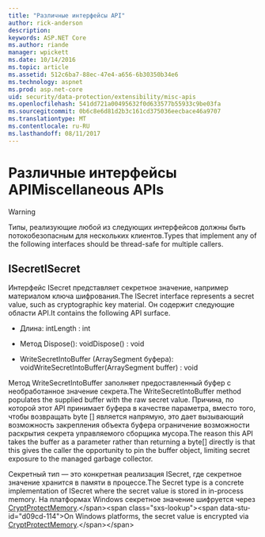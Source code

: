 ```yaml
---
title: "Различные интерфейсы API"
author: rick-anderson
description: 
keywords: ASP.NET Core
ms.author: riande
manager: wpickett
ms.date: 10/14/2016
ms.topic: article
ms.assetid: 512c6ba7-88ec-47e4-a656-6b30350b34e6
ms.technology: aspnet
ms.prod: asp.net-core
uid: security/data-protection/extensibility/misc-apis
ms.openlocfilehash: 541dd721a00495632f0d633577b55933c9be03fa
ms.sourcegitcommit: 0b6c8e6d81d2b3c161cd375036eecbace46a9707
ms.translationtype: MT
ms.contentlocale: ru-RU
ms.lasthandoff: 08/11/2017
---
```

# <a name="miscellaneous-apis"></a><span data-ttu-id="d09cd-103">Различные интерфейсы API</span><span class="sxs-lookup"><span data-stu-id="d09cd-103">Miscellaneous APIs</span></span>

<a name=data-protection-extensibility-mics-apis></a>

>[!WARNING]
> <span data-ttu-id="d09cd-104">Типы, реализующие любой из следующих интерфейсов должны быть потокобезопасным для нескольких клиентов.</span><span class="sxs-lookup"><span data-stu-id="d09cd-104">Types that implement any of the following interfaces should be thread-safe for multiple callers.</span></span>

## <a name="isecret"></a><span data-ttu-id="d09cd-105">ISecret</span><span class="sxs-lookup"><span data-stu-id="d09cd-105">ISecret</span></span>

<span data-ttu-id="d09cd-106">Интерфейс ISecret представляет секретное значение, например материалом ключа шифрования.</span><span class="sxs-lookup"><span data-stu-id="d09cd-106">The ISecret interface represents a secret value, such as cryptographic key material.</span></span> <span data-ttu-id="d09cd-107">Он содержит следующие области API.</span><span class="sxs-lookup"><span data-stu-id="d09cd-107">It contains the following API surface.</span></span>

* <span data-ttu-id="d09cd-108">Длина: int</span><span class="sxs-lookup"><span data-stu-id="d09cd-108">Length : int</span></span>

* <span data-ttu-id="d09cd-109">Метод Dispose(): void</span><span class="sxs-lookup"><span data-stu-id="d09cd-109">Dispose() : void</span></span>

* <span data-ttu-id="d09cd-110">WriteSecretIntoBuffer (ArraySegment<byte> буфера): void</span><span class="sxs-lookup"><span data-stu-id="d09cd-110">WriteSecretIntoBuffer(ArraySegment<byte> buffer) : void</span></span>

<span data-ttu-id="d09cd-111">Метод WriteSecretIntoBuffer заполняет предоставленный буфер с необработанное значение секрета.</span><span class="sxs-lookup"><span data-stu-id="d09cd-111">The WriteSecretIntoBuffer method populates the supplied buffer with the raw secret value.</span></span> <span data-ttu-id="d09cd-112">Причина, по которой этот API принимает буфера в качестве параметра, вместо того, чтобы возвращать byte [] является напрямую, это дает вызывающий возможность закрепления объекта буфера ограничение возможности раскрытия секрета управляемого сборщика мусора.</span><span class="sxs-lookup"><span data-stu-id="d09cd-112">The reason this API takes the buffer as a parameter rather than returning a byte[] directly is that this gives the caller the opportunity to pin the buffer object, limiting secret exposure to the managed garbage collector.</span></span>

<span data-ttu-id="d09cd-113">Секретный тип — это конкретная реализация ISecret, где секретное значение хранится в памяти в процессе.</span><span class="sxs-lookup"><span data-stu-id="d09cd-113">The Secret type is a concrete implementation of ISecret where the secret value is stored in in-process memory.</span></span> <span data-ttu-id="d09cd-114">На платформах Windows секретное значение шифруется через [CryptProtectMemory](https://msdn.microsoft.com/library/windows/desktop/aa380262(v=vs.85).aspx).</span><span class="sxs-lookup"><span data-stu-id="d09cd-114">On Windows platforms, the secret value is encrypted via [CryptProtectMemory](https://msdn.microsoft.com/library/windows/desktop/aa380262(v=vs.85).aspx).</span></span>
